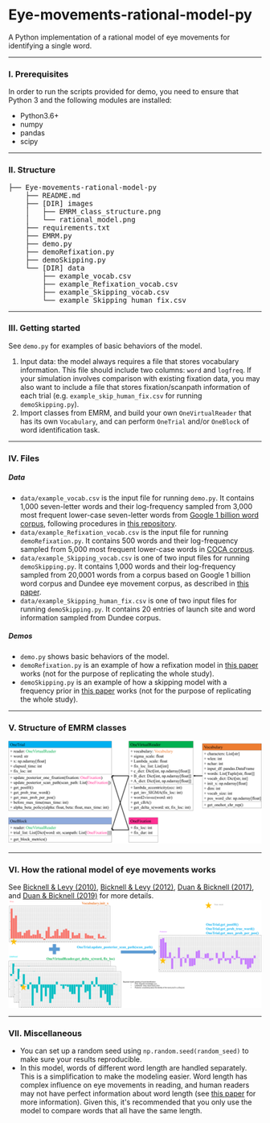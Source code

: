 # Eye-movements-rational-model-py

A Python implementation of a rational model of eye movements for identifying a single word.

---
### I. Prerequisites
In order to run the scripts provided for demo, you need to ensure that Python 3 and the following modules are installed:  

- Python3.6+
- numpy
- pandas
- scipy

---
### II. Structure
<pre>
├── Eye-movements-rational-model-py
    ├── README.md
    ├── [DIR] images
    │   ├── EMRM_class_structure.png
    │   └── rational_model.png
    ├── requirements.txt
    ├── EMRM.py
    ├── demo.py
    ├── demoRefixation.py
    ├── demoSkipping.py
    └── [DIR] data
        ├── example_vocab.csv
        ├── example_Refixation_vocab.csv
        ├── example_Skipping_vocab.csv
        └── example_Skipping_human_fix.csv
</pre>

---
### III. Getting started
See `demo.py` for examples of basic behaviors of the model.

1. Input data: the model always requires a file that stores vocabulary information. This file should include two columns: `word` and `logfreq`. If your simulation involves comparison with existing fixation data, you may also want to include a file that stores fixation/scanpath information of each trial (e.g. `example_skip_human_fix.csv` for running `demoSkipping.py`).
2. Import classes from EMRM, and build your own `OneVirtualReader` that has its own `Vocabulary`, and can perform `OneTrial` and/or `OneBlock` of word identification task.

---
### IV. Files
##### Data
* `data/example_vocab.csv` is the input file for running `demo.py`. It contains 1,000 seven-letter words and their log-frequency sampled from 3,000 most frequent lower-case seven-letter words from [Google 1 billion word corpus](https://github.com/ciprian-chelba/1-billion-word-language-modeling-benchmark), following procedures in [this repository](https://github.com/langcomp/lm_1b).
* `data/example_Refixation_vocab.csv` is the input file for running `demoRefixation.py`. It contains 500 words and their log-frequency sampled from 5,000 most frequent lower-case words in [COCA corpus](https://www.wordfrequency.info/samples.asp).
* `data/example_Skipping_vocab.csv` is one of two input files for running `demoSkipping.py`. It contains 1,000 words and their log-frequency sampled from 20,0001 words from a corpus based on Google 1 billion word corpus and Dundee eye movement corpus, as described in [this paper](https://onlinelibrary.wiley.com/doi/full/10.1111/tops.12485).
* `data/example_Skipping_human_fix.csv` is one of two input files for running `demoSkipping.py`. It contains 20 entries of launch site and word information sampled from Dundee corpus.

##### Demos
* `demo.py` shows basic behaviors of the model.
* `demoRefixation.py` is an example of how a refixation model in [this paper](https://cogsci.mindmodeling.org/2017/papers/0067/paper0067.pdf) works (not for the purpose of replicating the whole study).
* `demoSkipping.py` is an example of how a skipping model with a frequency prior in [this paper](https://onlinelibrary.wiley.com/doi/full/10.1111/tops.12485) works (not for the purpose of replicating the whole study).

---
### V. Structure of EMRM classes
![Class diagram](./images/EMRM_class_structure.png)

---
### VI. How the rational model of eye movements works
See [Bicknell & Levy (2010)](https://dl.acm.org/doi/10.5555/1858681.1858800), [Bicknell & Levy (2012)](http://mindmodeling.org/cogsci2012/papers/0035/paper0035.pdf), [Duan & Bicknell (2017)](https://cogsci.mindmodeling.org/2017/papers/0067/paper0067.pdf), and [Duan & Bicknell (2019)](https://onlinelibrary.wiley.com/doi/full/10.1111/tops.12485) for more details.
![Rational model of word identification](./images/rational_model.png)

---
### VII. Miscellaneous
* You can set up a random seed using `np.random.seed(random_seed)` to make sure your results reproducible.
* In this model, words of different word length are handled separately. This is a simplification to make the modeling easier. Word length has complex influence on eye movements in reading, and human readers may not have perfect information about word length (see [this paper](https://www.aclweb.org/anthology/W12-1703.pdf) for more information). Given this, it's recommended that you only use the model to compare words that all have the same length.
